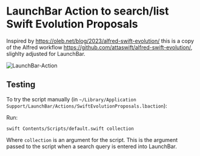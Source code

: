 # LaunchBar Action to search/list Swift Evolution Proposals

Inspired by https://oleb.net/blog/2023/alfred-swift-evolution/ this is a copy
of the Alfred workflow https://github.com/attaswift/alfred-swift-evolution/,
slighlty adjusted for LaunchBar.

![LaunchBar-Action](https://user-images.githubusercontent.com/746/224668059-a9c924cf-5908-466f-a646-5f0752019edd.png)

## Testing

To try the script manually (in `~/Library/Application
Support/LaunchBar/Actions/SwiftEvolutionProposals.lbaction`):

Run:

```
swift Contents/Scripts/default.swift collection
```

Where `collection` is an argument for the script. 
This is the argument passed to the script when a search query is entered into LaunchBar.
